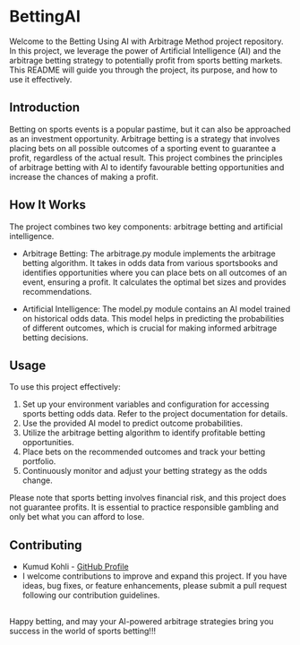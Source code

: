 # BettingAI

Welcome to the Betting Using AI with Arbitrage Method project repository. In this project, we leverage the power of Artificial Intelligence (AI) and the arbitrage betting strategy to potentially profit from sports betting markets. This README will guide you through the project, its purpose, and how to use it effectively.

## Introduction
Betting on sports events is a popular pastime, but it can also be approached as an investment opportunity. Arbitrage betting is a strategy that involves placing bets on all possible outcomes of a sporting event to guarantee a profit, regardless of the actual result. This project combines the principles of arbitrage betting with AI to identify favourable betting opportunities and increase the chances of making a profit.

## How It Works
The project combines two key components: arbitrage betting and artificial intelligence.

- Arbitrage Betting: The arbitrage.py module implements the arbitrage betting algorithm. It takes in odds data from various sportsbooks and identifies opportunities where you can place bets on all outcomes of an event, ensuring a profit. It calculates the optimal bet sizes and provides recommendations.

- Artificial Intelligence: The model.py module contains an AI model trained on historical odds data. This model helps in predicting the probabilities of different outcomes, which is crucial for making informed arbitrage betting decisions.

## Usage
To use this project effectively:

1. Set up your environment variables and configuration for accessing sports betting odds data. Refer to the project documentation for details.
2. Use the provided AI model to predict outcome probabilities.
3. Utilize the arbitrage betting algorithm to identify profitable betting opportunities.
4. Place bets on the recommended outcomes and track your betting portfolio.
5. Continuously monitor and adjust your betting strategy as the odds change.

Please note that sports betting involves financial risk, and this project does not guarantee profits. It is essential to practice responsible gambling and only bet what you can afford to lose.

## Contributing

- Kumud Kohli - [GitHub Profile](https://github.com/kumudkohli)
- I welcome contributions to improve and expand this project. If you have ideas, bug fixes, or feature enhancements, please submit a pull request following our contribution guidelines.

## 
Happy betting, and may your AI-powered arbitrage strategies bring you success in the world of sports betting!!!
